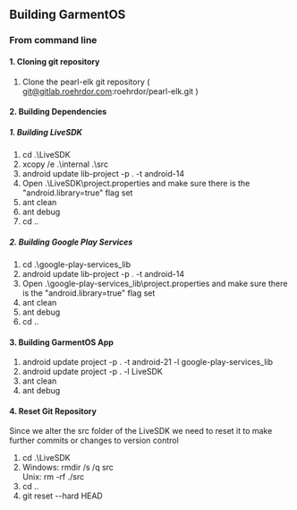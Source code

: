 ## Building GarmentOS 
### From command line
#### 1. Cloning git repository
1. Clone the pearl-elk git repository ( git@gitlab.roehrdor.com:roehrdor/pearl-elk.git )

#### 2. Building Dependencies
##### 1. Building LiveSDK
1. cd .\LiveSDK
2. xcopy /e .\internal .\src
3. android update lib-project -p . -t android-14
4. Open .\LiveSDK\project.properties and make sure there is the "android.library=true" flag set
5. ant clean
6. ant debug
7. cd ..

##### 2. Building Google Play Services
1. cd .\google-play-services_lib
2. android update lib-project -p . -t android-14
3. Open .\google-play-services_lib\project.properties and make sure there is the "android.library=true" flag set
4. ant clean 
5. ant debug
6. cd ..

#### 3. Building GarmentOS App
1. android update project -p . -t android-21 -l google-play-services_lib 
2. android update project -p . -l LiveSDK 
3. ant clean
4. ant debug

#### 4. Reset Git Repository
Since we alter the src folder of the LiveSDK we need to reset it to make further commits or changes to version control    

1. cd .\LiveSDK
2. Windows: rmdir /s /q src     
   Unix: rm -rf ./src
3. cd ..
4. git reset --hard HEAD